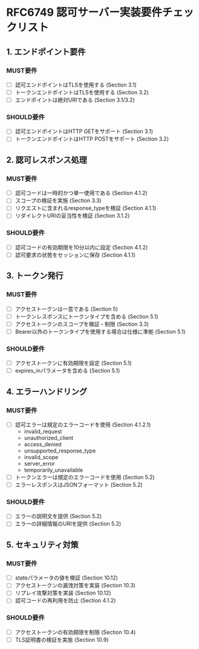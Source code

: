 # RFC6749 認可サーバー実装要件チェックリスト

## 1. エンドポイント要件

### MUST要件
- [ ] 認可エンドポイントはTLSを使用する (Section 3.1)
- [ ] トークンエンドポイントはTLSを使用する (Section 3.2)
- [ ] エンドポイントは絶対URIである (Section 3.1/3.2)

### SHOULD要件
- [ ] 認可エンドポイントはHTTP GETをサポート (Section 3.1)
- [ ] トークンエンドポイントはHTTP POSTをサポート (Section 3.2)

## 2. 認可レスポンス処理

### MUST要件
- [ ] 認可コードは一時的かつ単一使用である (Section 4.1.2)
- [ ] スコープの検証を実施 (Section 3.3)
- [ ] リクエストに含まれるresponse_typeを検証 (Section 4.1.1)
- [ ] リダイレクトURIの妥当性を検証 (Section 3.1.2)

### SHOULD要件
- [ ] 認可コードの有効期限を10分以内に設定 (Section 4.1.2)
- [ ] 認可要求の状態をセッションに保存 (Section 4.1.1)

## 3. トークン発行

### MUST要件
- [ ] アクセストークンは一意である (Section 5)
- [ ] トークンレスポンスにトークンタイプを含める (Section 5.1)
- [ ] アクセストークンのスコープを検証・制限 (Section 3.3)
- [ ] Bearer以外のトークンタイプを使用する場合は仕様に準拠 (Section 5.1)

### SHOULD要件
- [ ] アクセストークンに有効期限を設定 (Section 5.1)
- [ ] expires_inパラメータを含める (Section 5.1)

## 4. エラーハンドリング

### MUST要件
- [ ] 認可エラーは規定のエラーコードを使用 (Section 4.1.2.1)
    - invalid_request
    - unauthorized_client
    - access_denied
    - unsupported_response_type
    - invalid_scope
    - server_error
    - temporarily_unavailable
- [ ] トークンエラーは規定のエラーコードを使用 (Section 5.2)
- [ ] エラーレスポンスはJSONフォーマット (Section 5.2)

### SHOULD要件
- [ ] エラーの説明文を提供 (Section 5.2)
- [ ] エラーの詳細情報のURIを提供 (Section 5.2)

## 5. セキュリティ対策

### MUST要件
- [ ] stateパラメータの値を検証 (Section 10.12)
- [ ] アクセストークンの漏洩対策を実装 (Section 10.3)
- [ ] リプレイ攻撃対策を実装 (Section 10.12)
- [ ] 認可コードの再利用を防止 (Section 4.1.2)

### SHOULD要件
- [ ] アクセストークンの有効期限を制限 (Section 10.4)
- [ ] TLS証明書の検証を実施 (Section 10.9)
